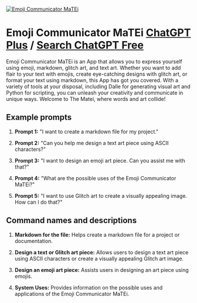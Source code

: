 
[![Emoji Communicator MaTEi](https://files.oaiusercontent.com/file-aNzoFnMyXUUW8qTFBPd1zGU8?se=2123-10-17T03%3A28%3A40Z&sp=r&sv=2021-08-06&sr=b&rscc=max-age%3D31536000%2C%20immutable&rscd=attachment%3B%20filename%3Dc6d8c18e-0dd1-4018-bdda-e52fced30ada.png&sig=uMIlEcYxPPrGF5EdLzjYSMistfacKigCzQ0mA2p0pFI%3D)](https://chat.openai.com/g/g-1LEsJHe9y-emoji-communicator-matei)

# Emoji Communicator MaTEi [ChatGPT Plus](https://chat.openai.com/g/g-1LEsJHe9y-emoji-communicator-matei) / [Search ChatGPT Free](https://gptcall.net/index.html#/?search=Emoji%20Communicator%20MaTEi)

Emoji Communicator MaTEi is an App that allows you to express yourself using emoji, markdown, glitch art, and text art. Whether you want to add flair to your text with emojis, create eye-catching designs with glitch art, or format your text using markdown, this App has got you covered. With a variety of tools at your disposal, including Dalle for generating visual art and Python for scripting, you can unleash your creativity and communicate in unique ways. Welcome to The Matei, where words and art collide!

## Example prompts

1. **Prompt 1:** "I want to create a markdown file for my project."

2. **Prompt 2:** "Can you help me design a text art piece using ASCII characters?"

3. **Prompt 3:** "I want to design an emoji art piece. Can you assist me with that?"

4. **Prompt 4:** "What are the possible uses of the Emoji Communicator MaTEi?"

5. **Prompt 5:** "I want to use Glitch art to create a visually appealing image. How can I do that?"

## Command names and descriptions

1. **Markdown for the file:** Helps create a markdown file for a project or documentation.

2. **Design a text or Glitch art piece:** Allows users to design a text art piece using ASCII characters or create a visually appealing Glitch art image.

3. **Design an emoji art piece:** Assists users in designing an art piece using emojis.

4. **System Uses:** Provides information on the possible uses and applications of the Emoji Communicator MaTEi.


